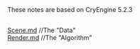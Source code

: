 ## 
These notes are based on CryEngine 5.2.3   

##  
[Scene.md](./Stream.md) //The "Data"    
[Render.md](./Render.md) //The "Algorithm"   

